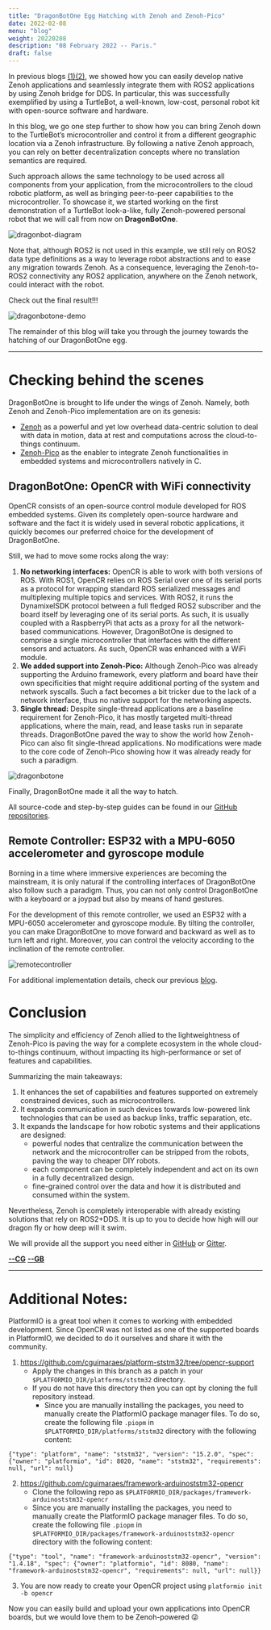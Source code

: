 ```yaml
---
title: "DragonBotOne Egg Hatching with Zenoh and Zenoh-Pico"
date: 2022-02-08
menu: "blog"
weight: 20220208
description: "08 February 2022 -- Paris."
draft: false
---
```

In previous blogs [(1)](https://zenoh.io/blog/2021-04-28-ros2-integration/)[(2)](https://zenoh.io/blog/2021-11-09-ros2-zenoh-pico/), we showed how you can easily develop native Zenoh applications and seamlessly integrate them with ROS2 applications by using Zenoh bridge for DDS. In particular, this was successfully exemplified by using a TurtleBot, a well-known, low-cost, personal robot kit with open-source software and hardware.

In this blog, we go one step further to show how you can bring Zenoh down to the TurtleBot’s microcontroller and control it from a different geographic location via a Zenoh infrastructure. By following a native Zenoh approach, you can rely on better decentralization concepts where no translation semantics are required.

Such approach allows the same technology to be used across all components from your application, from the microcontrollers to the cloud robotic platform, as well as bringing peer-to-peer capabilities to the microcontroller. To showcase it, we started working on the first demonstration of a TurtleBot look-a-like, fully Zenoh-powered personal robot that we will call from now on **DragonBotOne**.

![dragonbot-diagram](../../img/blog-dragonbot/DragonBotOne-diagram.png)

Note that, although ROS2 is not used in this example, we still rely on ROS2 data type definitions as a way to leverage robot abstractions and to ease any migration towards Zenoh. As a consequence, leveraging the Zenoh-to-ROS2 connectivity any ROS2 application, anywhere on the Zenoh network, could interact with the robot.

Check out the final result!!!

![dragonbotone-demo](../../img/blog-dragonbot/DragonBotOne.gif)

The remainder of this blog will take you through the journey towards the hatching of our DragonBotOne egg.

----
# Checking behind the scenes
DragonBotOne is brought to life under the wings of Zenoh. Namely, both Zenoh and Zenoh-Pico implementation are on its genesis:
 - [Zenoh](https://github.com/eclipse-zenoh/zenoh) as a powerful and yet low overhead data-centric solution to deal with data in motion, data at rest and computations across the cloud-to-things continuum.
 - [Zenoh-Pico](https://github.com/eclipse-zenoh/zenoh-pico) as the enabler to integrate Zenoh functionalities in embedded systems and microcontrollers natively in C.

## DragonBotOne: OpenCR with WiFi connectivity

OpenCR consists of an open-source control module developed for ROS embedded systems. Given its completely open-source hardware and software and the fact it is widely used in several robotic applications, it quickly becomes our preferred choice for the development of DragonBotOne.

Still, we had to move some rocks along the way:

 1. **No networking interfaces:** OpenCR is able to work with both versions of ROS. With ROS1, OpenCR relies on ROS Serial over one of its serial ports as a protocol for wrapping standard ROS serialized messages and multiplexing multiple topics and services. With ROS2, it runs the DynamixelSDK protocol between a full fledged ROS2 subscriber and the board itself by leveraging one of its serial ports. As such, it is usually coupled with a RaspberryPi that acts as a proxy for all the network-based communications. However, DragonBotOne is designed to comprise a single microcontroller that interfaces with the different sensors and actuators. As such, OpenCR was enhanced with a WiFi module.
 2. **We added support into Zenoh-Pico:** Although Zenoh-Pico was already supporting the Arduino framework, every platform and board have their own specificities that might require additional porting of the system and network syscalls. Such a fact becomes a bit tricker due to the lack of a network interface, thus no native support for the networking aspects.
 3. **Single thread:** Despite single-thread applications are a baseline requirement for Zenoh-Pico, it has mostly targeted multi-thread applications, where the main, read, and lease tasks run in separate threads. DragonBotOne paved the way to show the world how Zenoh-Pico can also fit single-thread applications. No modifications were made to the core code of Zenoh-Pico showing how it was already ready for such a paradigm.

![dragonbotone](../../img/blog-dragonbot/DragonBotOne.png)

Finally, DragonBotOne made it all the way to hatch.

All source-code and step-by-step guides can be found in our [GitHub repositories](https://github.com/eclipse-zenoh/zenoh-demos/tree/master/zenoh-dragonbot).


## Remote Controller: ESP32 with a MPU-6050 accelerometer and gyroscope module
Borning in a time where immersive experiences are becoming the mainstream, it is only natural if the controlling interfaces of DragonBotOne also follow such a paradigm. Thus, you can not only control DragonBotOne with a keyboard or a joypad but also by means of hand gestures.

For the development of this remote controller, we used an ESP32 with a MPU-6050 accelerometer and gyroscope module. By tilting the controller, you can make DragonBotOne to move forward and backward as well as to turn left and right. Moreover, you can control the velocity according to the inclination of the remote controller.

![remotecontroller](../../img/blog-dragonbot/RemoteController.png)

For additional implementation details, check our previous [blog](https://zenoh.io/blog/2021-11-09-ros2-zenoh-pico/).

# Conclusion

The simplicity and efficiency of Zenoh allied to the lightweightness of Zenoh-Pico is paving the way for a complete ecosystem in the whole cloud-to-things continuum, without impacting its high-performance or set of features and capabilities.

Summarizing the main takeaways:

 1. It enhances the set of capabilities and features supported on extremely constrained devices, such as microcontrollers.
 2. It expands communication in such devices towards low-powered link technologies that can be used as backup links, traffic separation, etc.
 3. It expands the  landscape for how robotic systems and their applications are designed:
    - powerful nodes that centralize the communication between the network and the microcontroller can be stripped from the robots, paving the way to cheaper DIY robots.
    - each component can be completely independent and act on its own in a fully decentralized design.
    - fine-grained control over the data and how it is distributed and consumed within the system.

Nevertheless, Zenoh is completely interoperable with already existing solutions that rely on ROS2+DDS. It is up to you to decide how high will our dragon fly or how deep will it swim.

We will provide all the support you need either in [GitHub](https://github.com/eclipse-zenoh) or [Gitter](https://gitter.im/atolab/zenoh).


[**--CG**](https://github.com/cguimaraes/)
[**--GB**](https://github.com/gabrik/)

----
# Additional Notes:

PlatformIO is a great tool when it comes to working with embedded development. Since OpenCR was not listed as one of the supported boards in PlatformIO, we decided to do it ourselves and share it with the community.

1. https://github.com/cguimaraes/platform-ststm32/tree/opencr-support
   - Apply the changes in this branch as a patch in your ```$PLATFORMIO_DIR/platforms/ststm32``` directory.
   - If you do not have this directory then you can opt by cloning the full repository instead.
     - Since you are manually installing the packages, you need to manually create the PlatformIO package manager files. To do so, create the following file ```.piopm``` in ```$PLATFORMIO_DIR/platforms/ststm32``` directory with the following content:
```
{"type": "platform", "name": "ststm32", "version": "15.2.0", "spec": {"owner": "platformio", "id": 8020, "name": "ststm32", "requirements": null, "url": null}
```

2. https://github.com/cguimaraes/framework-arduinoststm32-opencr
   - Clone the following repo as ```$PLATFORMIO_DIR/packages/framework-arduinoststm32-opencr```
   - Since you are manually installing the packages, you need to manually create the PlatformIO package manager files. To do so, create the following file ```.piopm``` in ```$PLATFORMIO_DIR/packages/framework-arduinoststm32-opencr``` directory with the following content:
```
{"type": "tool", "name": "framework-arduinoststm32-opencr", "version": "1.4.18", "spec": {"owner": "platformio", "id": 8080, "name": "framework-arduinoststm32-opencr", "requirements": null, "url": null}}
```

3. You are now ready to create your OpenCR project using ```platformio init -b opencr```

Now you can easily build and upload your own applications into OpenCR boards, but we would love them to be Zenoh-powered 😜
